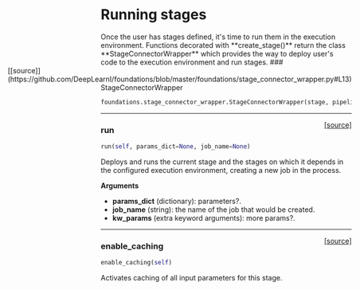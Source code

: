 <h1>Running stages</h1>
Once the user has stages defined, it's time to run them in the execution environment. Functions decorated with **create_stage()** return the class **StageConnectorWrapper** which provides the way to deploy user's code to the execution environment and run stages.
<span style="float:right;">[[source]](https://github.com/DeepLearnI/foundations/blob/master/foundations/stage_connector_wrapper.py#L13)</span>
### StageConnectorWrapper

```python
foundations.stage_connector_wrapper.StageConnectorWrapper(stage, pipeline_context, stage_context, stage_config)
```

----

<span style="float:right;">[[source]](https://github.com/DeepLearnI/foundations/blob/master/foundations/stage_connector_wrapper.py#L69)</span>

### run


```python
run(self, params_dict=None, job_name=None)
```



Deploys and runs the current stage and the stages on which it depends in the configured execution
environment, creating a new job in the process.

__Arguments__

- __params_dict__ (dictionary): parameters?.
- __job_name__ (string): the name of the job that would be created.
- __kw_params__ (extra keyword arguments): more params?.

----

<span style="float:right;">[[source]](https://github.com/DeepLearnI/foundations/blob/master/foundations/stage_connector_wrapper.py#L54)</span>

### enable_caching


```python
enable_caching(self)
```



Activates caching of all input parameters for this stage.

